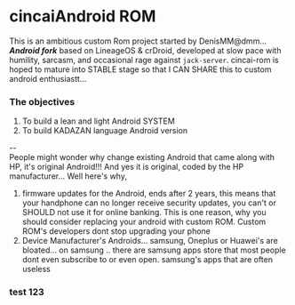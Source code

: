 # cincaiAndroid ROM

This is an ambitious custom Rom project started by DenisMM@dmm...   
**_Android fork_** based on LineageOS & crDroid, developed at slow pace with humility, sarcasm, and occasional rage against `jack-server`. cincai-rom is hoped to mature into STABLE stage so that I CAN SHARE this to custom android enthusiastt...

### The objectives
1. To build a lean and light Android SYSTEM
2. To build KADAZAN language Android version

--  
People might wonder why change existing Android that came along with HP, it's original Android!!!  And yes it is original, coded by the HP manufacturer... Well here's why, 
1. firmware updates for the Android, ends after 2 years, this means that your handphone can no longer receive security updates, you can't or SHOULD not use it for online banking. This is one reason, why you should consider replacing your android with custom ROM. Custom ROM's developers dont stop upgrading your phone
2. Device Manufacturer's Androids... samsung, Oneplus or Huawei's are bloated... on samsung .. there are samsung apps store that most people dont even subscribe to or even open. samsung's apps that are often useless 

<!--
**cincaiAndroid/cincaiAndroid** is a ✨ _special_ ✨ repository because its `README.md` (this file) appears on your GitHub profile.

Here are some ideas to get you started:

- 🔭 I’m currently Alright...
- 🌱 I’m currently learning ...
- 👯 I’m looking to collaborate on ...
- 🤔 I’m looking for help with ...
- 💬 Ask me about ...
- 📫 How to reach me: ...
- 😄 Pronouns: ...
- ⚡ Fun fact: ...
-->


### test 123
